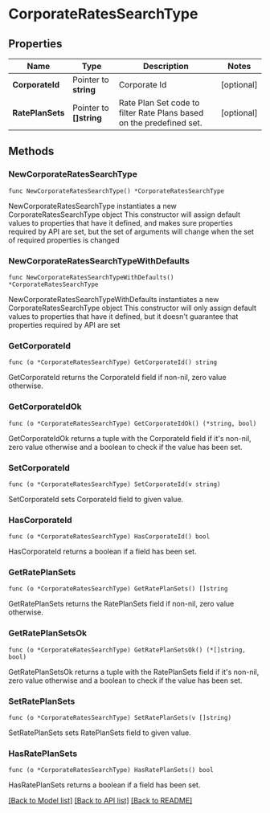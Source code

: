# CorporateRatesSearchType

## Properties

Name | Type | Description | Notes
------------ | ------------- | ------------- | -------------
**CorporateId** | Pointer to **string** | Corporate Id | [optional] 
**RatePlanSets** | Pointer to **[]string** | Rate Plan Set code to filter Rate Plans based on the predefined set. | [optional] 

## Methods

### NewCorporateRatesSearchType

`func NewCorporateRatesSearchType() *CorporateRatesSearchType`

NewCorporateRatesSearchType instantiates a new CorporateRatesSearchType object
This constructor will assign default values to properties that have it defined,
and makes sure properties required by API are set, but the set of arguments
will change when the set of required properties is changed

### NewCorporateRatesSearchTypeWithDefaults

`func NewCorporateRatesSearchTypeWithDefaults() *CorporateRatesSearchType`

NewCorporateRatesSearchTypeWithDefaults instantiates a new CorporateRatesSearchType object
This constructor will only assign default values to properties that have it defined,
but it doesn't guarantee that properties required by API are set

### GetCorporateId

`func (o *CorporateRatesSearchType) GetCorporateId() string`

GetCorporateId returns the CorporateId field if non-nil, zero value otherwise.

### GetCorporateIdOk

`func (o *CorporateRatesSearchType) GetCorporateIdOk() (*string, bool)`

GetCorporateIdOk returns a tuple with the CorporateId field if it's non-nil, zero value otherwise
and a boolean to check if the value has been set.

### SetCorporateId

`func (o *CorporateRatesSearchType) SetCorporateId(v string)`

SetCorporateId sets CorporateId field to given value.

### HasCorporateId

`func (o *CorporateRatesSearchType) HasCorporateId() bool`

HasCorporateId returns a boolean if a field has been set.

### GetRatePlanSets

`func (o *CorporateRatesSearchType) GetRatePlanSets() []string`

GetRatePlanSets returns the RatePlanSets field if non-nil, zero value otherwise.

### GetRatePlanSetsOk

`func (o *CorporateRatesSearchType) GetRatePlanSetsOk() (*[]string, bool)`

GetRatePlanSetsOk returns a tuple with the RatePlanSets field if it's non-nil, zero value otherwise
and a boolean to check if the value has been set.

### SetRatePlanSets

`func (o *CorporateRatesSearchType) SetRatePlanSets(v []string)`

SetRatePlanSets sets RatePlanSets field to given value.

### HasRatePlanSets

`func (o *CorporateRatesSearchType) HasRatePlanSets() bool`

HasRatePlanSets returns a boolean if a field has been set.


[[Back to Model list]](../README.md#documentation-for-models) [[Back to API list]](../README.md#documentation-for-api-endpoints) [[Back to README]](../README.md)


